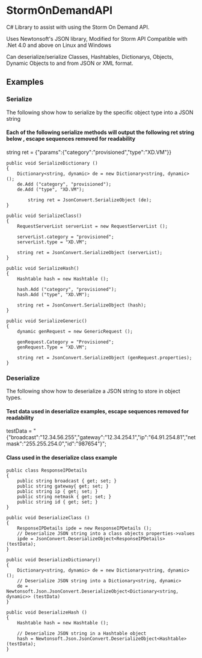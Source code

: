 StormOnDemandAPI
================

C# Library to assist with using the Storm On Demand API.

Uses Newtonsoft's JSON library, Modified for Storm API
Compatible with .Net 4.0 and above on Linux and Windows

Can deserialize/serialize Classes, Hashtables, Dictionarys, Objects, Dynamic Objects to and from JSON or XML format.

## Examples 

### Serialize 

The following show how to serialize by the specific object type into a JSON string

#### Each of the following serialize methods will output the following ret string below , escape sequences removed for readability 

string ret = {"params":{"category":"provisioned","type":"XD.VM"}}

	public void SerializeDictionary ()
	{
		Dictionary<string, dynamic> de = new Dictionary<string, dynamic>();
		de.Add ("category", "provisioned");
		de.Add ("type", "XD.VM");

	        string ret = JsonConvert.SerializeObject (de);
	}

	public void SerializeClass()
	{
		RequestServerList serverList = new RequestServerList ();

		serverList.category = "provisioned";
		serverList.type = "XD.VM";

		string ret = JsonConvert.SerializeObject (serverList);
	}

	public void SerializeHash()
	{
		Hashtable hash = new Hashtable ();

		hash.Add ("category", "provisioned");
		hash.Add ("type", "XD.VM");

		string ret = JsonConvert.SerializeObject (hash);
	}

	public void SerializeGeneric()
	{
		dynamic genRequest = new GenericRequest ();

		genRequest.Category = "Provisioned";
		genRequest.Type = "XD.VM";

		string ret = JsonConvert.SerializeObject (genRequest.properties);
	}


### Deserialize

The following show how to deserialize a JSON string to store in object types. 

#### Test data used in deserialize examples, escape sequences removed for readability
testData = "{"broadcast":"12.34.56.255","gateway":"12.34.254.1","ip":"64.91.254.81","netmask":"255.255.254.0","id":"987654"}";

#### Class used in the deserialize class example
	
	public class ResponseIPDetails
	{
		public string broadcast { get; set; }
		public string gateway{ get; set; }
		public string ip { get; set; }
		public string netmask { get; set; }
		public string id { get; set; }
	}

	public void DeserializeClass ()
	{
		ResponseIPDetails ipde = new ResponseIPDetails ();
		// Deserialize JSON string into a class objects properties->values
		ipde = JsonConvert.DeserializeObject<ResponseIPDetails> (testData);
	}
	
	public void DeserializeDictionary()
	{
		Dictionary<string, dynamic> de = new Dictionary<string, dynamic> ();
		// Deserialize JSON string into a Dictionary<string, dynamic>
		de = Newtonsoft.Json.JsonConvert.DeserializeObject<Dictionary<string, dynamic>> (testData)
	}

	public void DeserializeHash ()
	{
		Hashtable hash = new Hashtable ();

		// Deserialize JSON string in a Hashtable object
		hash = Newtonsoft.Json.JsonConvert.DeserializeObject<Hashtable> (testData);
	}



